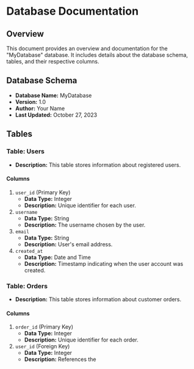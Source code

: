 # Database Documentation

## Overview

This document provides an overview and documentation for the "MyDatabase" database. It includes details about the database schema, tables, and their respective columns.

## Database Schema

- **Database Name:** MyDatabase
- **Version:** 1.0
- **Author:** Your Name
- **Last Updated:** October 27, 2023

## Tables

### Table: Users

- **Description:** This table stores information about registered users.

#### Columns

1. `user_id` (Primary Key)
   - **Data Type:** Integer
   - **Description:** Unique identifier for each user.
2. `username`
   - **Data Type:** String
   - **Description:** The username chosen by the user.
3. `email`
   - **Data Type:** String
   - **Description:** User's email address.
4. `created_at`
   - **Data Type:** Date and Time
   - **Description:** Timestamp indicating when the user account was created.

### Table: Orders

- **Description:** This table stores information about customer orders.

#### Columns

1. `order_id` (Primary Key)
   - **Data Type:** Integer
   - **Description:** Unique identifier for each order.
2. `user_id` (Foreign Key)
   - **Data Type:** Integer
   - **Description:** References the
